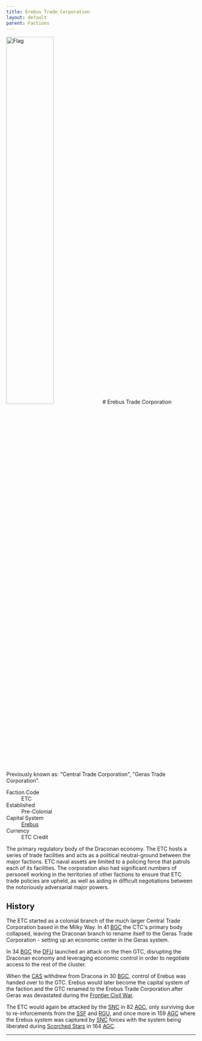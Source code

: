 ```yaml
---
title: Erebus Trade Corporation
layout: default
parent: Factions
---
```


<img src="../../img/flag_etc.png" alt="Flag" width="50%"/>
# Erebus Trade Corporation
Previously known as: "Central Trade Corporation", "Geras Trade Corporation".
<dl>
    <dt>Faction Code</dt><dd>ETC</dd>
    <dt>Established</dt><dd>Pre-Colonial</dd>
    <dt>Capital System</dt><dd><a href="../systems/erebus/">Erebus</a></dd>
    <dt>Currency</dt><dd>ETC Credit</dd>
</dl>

The primary regulatory body of the Draconan economy. The ETC hosts a series of trade facilities and acts as a political neutral-ground between the major factions. ETC naval assets are limited to a policing force that patrols each of its facilities. The corporation also had significant numbers of personell working in the territories of other factions to ensure that ETC trade policies are upheld, as well as aiding in difficult negotiations between the notoriously adversarial major powers.

## History
The ETC started as a colonial branch of the much larger Central Trade Corporation based in the Milky Way. In 41 [BGC] the CTC's primary body collapsed, leaving the Draconan branch to rename itself to the Geras Trade Corporation - setting up an economic center in the Geras system.

In 34 [BGC] the [DFU] launched an attack on the then GTC, disrupting the Draconan economy and leveraging economic control in order to negotiate access to the rest of the cluster.

When the [CAS] withdrew from Dracona in 30 [BGC], control of Erebus was handed over to the GTC. Erebus would later become the capital system of the faction and the GTC renamed to the Erebus Trade Corporation after Geras was devastated during the [Frontier Civil War].

The ETC would again be attacked by the [SNC] in 82 [AGC], only surviving due to re-inforcements from the [SSF] and [RGU], and once more in 159 [AGC] where the Erebus system was captured by [SNC] forces with the system being liberated during [Scorched Stars] in 164 [AGC].

----

[DFU]: ./dfu.html
[CAS]: ./cas.html
[SNC]: ./snc.html
[SSF]: ./ssf.html
[RGU]: ./rgu.html

[Frontier Civil War]: ../history/conflicts/frontier_civil_war
[Scorched Stars]: ../history/events/scorched_stars

[BGC]: ../../history/#history
[AGC]: ../../history/#history